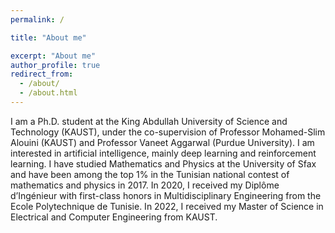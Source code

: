 ```yaml
---
permalink: /

title: "About me"

excerpt: "About me"
author_profile: true
redirect_from: 
  - /about/
  - /about.html
---
```


I am a Ph.D. student at the King Abdullah University of Science and Technology (KAUST), under the co-supervision of Professor Mohamed-Slim Alouini (KAUST) and Professor Vaneet Aggarwal (Purdue University). I am interested in artificial intelligence, mainly deep learning and reinforcement learning. I have studied Mathematics and Physics at the University of Sfax and have been among the top 1% in the Tunisian national contest of mathematics and physics in 2017. In 2020, I received my Diplôme d’Ingénieur with first-class honors in Multidisciplinary Engineering from the Ecole Polytechnique de Tunisie. In 2022, I received my Master of Science in Electrical and Computer Engineering from KAUST.